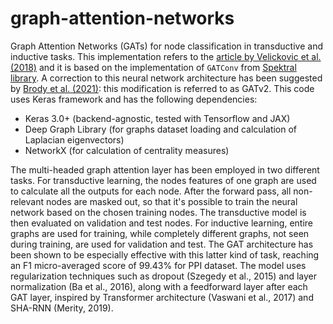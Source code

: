 # graph-attention-networks
Graph Attention Networks (GATs) for node classification in transductive and inductive tasks. This implementation refers to the [article by Velickovic et al. (2018)](https://arxiv.org/pdf/1710.10903) and it is based on the implementation of `GATConv` from [Spektral library](https://github.com/danielegrattarola/spektral). A correction to this neural network architecture has been suggested by [Brody et al. (2021)](https://arxiv.org/pdf/2105.14491): this modification is referred to as GATv2. This code uses Keras framework and has the following dependencies:

- Keras 3.0+ (backend-agnostic, tested with Tensorflow and JAX)
- Deep Graph Library (for graphs dataset loading and calculation of Laplacian eigenvectors)
- NetworkX (for calculation of centrality measures)

The multi-headed graph attention layer has been employed in two different tasks. For transductive learning, the nodes features of one graph are used to calculate all the outputs for each node. After the forward pass, all non-relevant nodes are masked out, so that it's possible to train the neural network based on the chosen training nodes. The transductive model is then evaluated on validation and test nodes. For inductive learning, entire graphs are used for training, while completely different graphs, not seen during training, are used for validation and test. The GAT architecture has been shown to be especially effective with this latter kind of task, reaching an F1 micro-averaged score of 99.43% for PPI dataset. The model uses regularization techniques such as dropout (Szegedy et al., 2015) and layer normalization (Ba et al., 2016), along with a feedforward layer after each GAT layer, inspired by Transformer architecture (Vaswani et al., 2017) and SHA-RNN (Merity, 2019).
